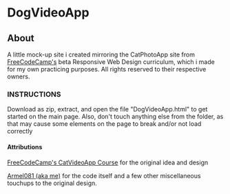 # DogVideoApp

## About
A little mock-up site i created mirroring the CatPhotoApp site from [FreeCodeCamp's](https://www.freecodecamp.org) beta Responsive Web Design curriculum, which i made for my own practicing purposes. All rights reserved to their respective owners.

### INSTRUCTIONS

Download as zip, extract, and open the file "DogVideoApp.html" to get started on the main page. Also, don't touch anything else from the folder, as that may cause some elements on the page to break and/or not load correctly

#### Attributions

[FreeCodeCamp's CatVideoApp Course](https://www.freecodecamp.org/learn/2022/responsive-web-design/#learn-html-by-building-a-cat-photo-app) for the original idea and design

[Armel081 (aka me)](https://github.com/Armel081) for the code itself and a few other miscellaneous touchups to the original design.
